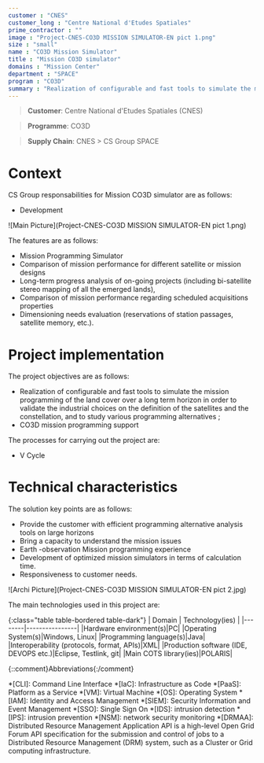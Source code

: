 ```yaml
---
customer : "CNES"
customer_long : "Centre National d'Etudes Spatiales"
prime_contractor : ""
image : "Project-CNES-CO3D MISSION SIMULATOR-EN pict 1.png"
size : "small"
name : "CO3D Mission Simulator"
title : "Mission CO3D simulator"
domains : "Mission Center"
department : "SPACE"
program : "CO3D"
summary : "Realization of configurable and fast tools to simulate the mission programming of the land cover over a long term horizon in order to validate the industrial choices on the definition of the satellites and the constellation, and to study various programming alternatives ; CO3D mission programming support"
---
```


> __Customer__\: Centre National d'Etudes Spatiales (CNES)

> __Programme__\: CO3D

> __Supply Chain__\: CNES >  CS Group SPACE


# Context


CS Group responsabilities for Mission CO3D simulator are as follows:
* Development

![Main Picture](Project-CNES-CO3D MISSION SIMULATOR-EN pict 1.png)

The features are as follows:
* Mission Programming Simulator
* Comparison of mission performance for different satellite or mission designs
* Long-term progress analysis of on-going projects (including bi-satellite stereo mapping of all the emerged lands),
* Comparison of mission performance regarding scheduled acquisitions properties
* Dimensioning needs evaluation (reservations of station passages, satellite memory, etc.).

# Project implementation

The project objectives are as follows:
* Realization of configurable and fast tools to simulate the mission programming of the land cover over a long term horizon in order to validate the industrial choices on the definition of the satellites and the constellation, and to study various programming alternatives ; 
* CO3D mission programming support

The processes for carrying out the project are:
* V Cycle

# Technical characteristics

The solution key points are as follows:
* Provide the customer with efficient programming alternative analysis tools on large horizons
* Bring a capacity to understand the mission issues
* Earth -observation Mission programming experience
* Development of optimized mission simulators in terms of calculation time.
* Responsiveness to customer needs.

![Archi Picture](Project-CNES-CO3D MISSION SIMULATOR-EN pict 2.jpg)

The main technologies used in this project are:

{:class="table table-bordered table-dark"}
| Domain | Technology(ies) |
|--------|----------------|
|Hardware environment(s)|PC|
|Operating System(s)|Windows, Linux|
|Programming language(s)|Java|
|Interoperability (protocols, format, APIs)|XML|
|Production software (IDE, DEVOPS etc.)|Eclipse, Testlink, git|
|Main COTS library(ies)|POLARIS|



{::comment}Abbreviations{:/comment}

*[CLI]: Command Line Interface
*[IaC]: Infrastructure as Code
*[PaaS]: Platform as a Service
*[VM]: Virtual Machine
*[OS]: Operating System
*[IAM]: Identity and Access Management
*[SIEM]: Security Information and Event Management
*[SSO]: Single Sign On
*[IDS]: intrusion detection
*[IPS]: intrusion prevention
*[NSM]: network security monitoring
*[DRMAA]: Distributed Resource Management Application API is a high-level Open Grid Forum API specification for the submission and control of jobs to a Distributed Resource Management (DRM) system, such as a Cluster or Grid computing infrastructure.
